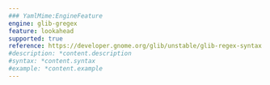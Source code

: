 ```yaml
---
### YamlMime:EngineFeature
engine: glib-gregex
feature: lookahead
supported: true
reference: https://developer.gnome.org/glib/unstable/glib-regex-syntax.html#id-1.5.25.17.5
#description: *content.description
#syntax: *content.syntax
#example: *content.example
---
```

